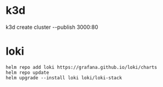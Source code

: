 # k3d
k3d create cluster --publish 3000:80

# loki
```
helm repo add loki https://grafana.github.io/loki/charts
helm repo update
helm upgrade --install loki loki/loki-stack
```
